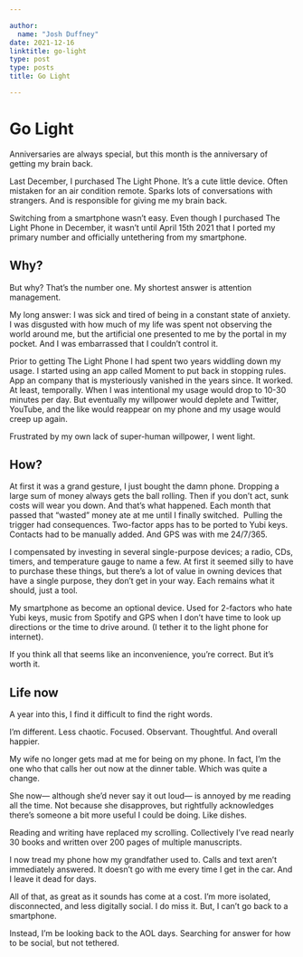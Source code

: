 ```yaml
---

author:
  name: "Josh Duffney"
date: 2021-12-16
linktitle: go-light 
type: post
type: posts
title: Go Light

---
```


# Go Light

Anniversaries are always special, but this month is the anniversary of getting my brain back.

Last December, I purchased The Light Phone. It’s a cute little device. Often mistaken for an air condition remote. Sparks lots of conversations with strangers. And is responsible for giving me my brain back.

Switching from a smartphone wasn’t easy. Even though I purchased The Light Phone in December, it wasn’t until April 15th 2021 that I ported my primary number and officially untethering from my smartphone.

## Why?

But why? That’s the number one. My shortest answer is attention management.

My long answer: I was sick and tired of being in a constant state of anxiety. I was disgusted with how much of my life was spent not observing the world around me, but the artificial one presented to me by the portal in my pocket. And I was embarrassed that I couldn’t control it.

Prior to getting The Light Phone I had spent two years widdling down my usage. I started using an app called Moment to put back in stopping rules. App an company that is mysteriously vanished in the years since. It worked. At least, temporally. When I was intentional my usage would drop to 10-30 minutes per day. But eventually my willpower would deplete and Twitter, YouTube, and the like would reappear on my phone and my usage would creep up again.
 
Frustrated by my own lack of super-human willpower, I went light.

## How?

At first it was a grand gesture, I just bought the damn phone. Dropping a large sum of money always gets the ball rolling. Then if you don’t act, sunk costs will wear you down. And that’s what happened. Each month that passed that “wasted” money ate at me until I finally switched.  Pulling the trigger had consequences. Two-factor apps has to be ported to Yubi keys. Contacts had to be manually added. And GPS was with me 24/7/365.

I compensated by investing in several single-purpose devices; a radio, CDs, timers, and temperature gauge to name a few. At first it seemed silly to have to purchase these things, but there’s a lot of value in owning devices that have a single purpose, they don’t get in your way. Each remains what it should, just a tool.

My smartphone as become an optional device. Used for 2-factors who hate Yubi keys, music from Spotify and GPS when I don’t have time to look up directions or the time to drive around. (I tether it to the light phone for internet).

If you think all that seems like an inconvenience, you’re correct. But it’s worth it.

## Life now

A year into this, I find it difficult to find the right words.

I’m different. Less chaotic. Focused. Observant. Thoughtful. And overall happier.

My wife no longer gets mad at me for being on my phone. In fact, I’m the one who that calls her out now at the dinner table. Which was quite a change.

She now— although she’d never say it out loud— is annoyed by me reading all the time. Not because she disapproves, but rightfully acknowledges there’s someone a bit more useful I could be doing. Like dishes.

Reading and writing have replaced my scrolling. Collectively I’ve read nearly 30 books and written over 200 pages of multiple manuscripts.

I now tread my phone how my grandfather used to. Calls and text aren’t immediately answered. It doesn’t go with me every time I get in the car. And I leave  it dead for days.

All of that, as great as it sounds has come at a cost. I’m more isolated, disconnected, and less digitally social. I do miss it. But, I can’t go back to a smartphone. 

Instead, I’m be looking back to the AOL days. Searching for answer for how to be social, but not tethered.
